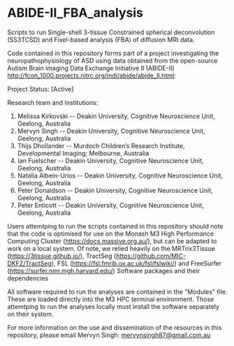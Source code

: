 # ABIDE-II_FBA_analysis

Scripts to run Single-shell 3-tissue Constrained spherical deconvolution (SS3TCSD) and Fixel-based analysis (FBA) of diffusion MRI data.

Code contained in this repository forms part of a project investigating the neuropathophysiology of ASD using data obtained from the open-source Autism Brain imaging Data Exchange Initiative II (ABIDE-II) http://fcon_1000.projects.nitrc.org/indi/abide/abide_II.html:

Project Status: [Active]

Research team and Institutions: 

1. Melissa Kirkovski -- Deakin University, Cognitive Neuroscience Unit, Geelong, Australia
2. Mervyn Singh -- Deakin University, Cognitive Neuroscience Unit, Geelong, Australia
3. Thijs Dhollander -- Murdoch Children’s Research Institute, Developmental Imaging; Melbourne, Australia
4. Ian Fuelscher -- Deakin University, Cognitive Neuroscience Unit, Geelong, Australia
5. Natalia Albein-Urios -- Deakin University, Cognitive Neuroscience Unit, Geelong, Australia
6. Peter Donaldson -- Deakin University, Cognitive Neuroscience Unit, Geelong, Australia
7. Peter Enticott -- Deakin University, Cognitive Neuroscience Unit, Geelong, Australia

Users attemtping to run the scripts contained in this repository should note that the code is optimised for use on the Monash M3 High Performance Computing Cluster (https://docs.massive.org.au/), but can be adapted to work on a local system. Of note, we relied heavily on the MRTrix3Tissue (https://3tissue.github.io/), TractSeg (https://github.com/MIC-DKFZ/TractSeg), FSL (https://fsl.fmrib.ox.ac.uk/fsl/fslwiki/) and FreeSurfer (https://surfer.nmr.mgh.harvard.edu/) Software packages and their dependencies

All software required to run the analyses are contained in the "Modules" file. These are loaded directly into the M3 HPC terminal environment. Those attemtping to run the analyses locally must install the software separately on their system.

For more information on the use and dissemination of the resources in this repository, please email Mervyn Singh: mervynsingh87@gmail.com.au
